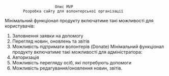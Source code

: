                           Опис MVP
            Розробка сайту для волонтерської організації
Мінімальний функціонал продукту включатиме такі можливості для користувачів:
  1.	Заповнення заявки на допомогу
  2.	Перегляд новин, оновлень та  звітів 
  3.	Можливість підтримати волонтерів (Donate)
Мінімальний функціонал продукту включатиме такі можливості для адміністратора:
  1.	Авторизація
  2.	Можливість перегляду осіб, які потребують допомоги 
  3.	Можливість редагування/оновлення новин, звітів.



